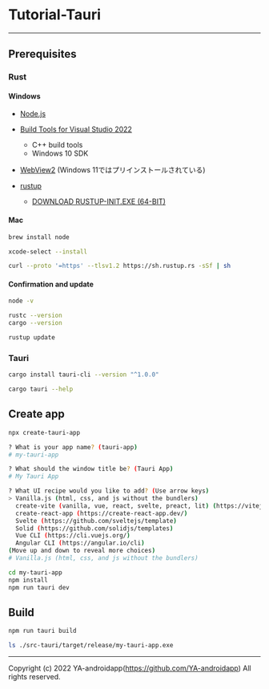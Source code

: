 # Tutorial-Tauri

---

## Prerequisites

### Rust

#### Windows

* [Node.js](https://nodejs.org/ja/download/)

* [Build Tools for Visual Studio 2022](https://visualstudio.microsoft.com/visual-cpp-build-tools/)
  * C++ build tools
  * Windows 10 SDK

* [WebView2](https://developer.microsoft.com/en-us/microsoft-edge/webview2/#download-section) (Windows 11ではプリインストールされている)

* [rustup](https://www.rust-lang.org/tools/install)
  * [DOWNLOAD RUSTUP-INIT.EXE (64-BIT)](https://static.rust-lang.org/rustup/dist/x86_64-pc-windows-msvc/rustup-init.exe)

#### Mac

```bash
brew install node

xcode-select --install

curl --proto '=https' --tlsv1.2 https://sh.rustup.rs -sSf | sh
```

#### Confirmation and update

```bash
node -v

rustc --version
cargo --version

rustup update

```

### Tauri

```bash
cargo install tauri-cli --version "^1.0.0"

cargo tauri --help
```

## Create app

```bash
npx create-tauri-app

? What is your app name? (tauri-app)
# my-tauri-app

? What should the window title be? (Tauri App)
# My Tauri App

? What UI recipe would you like to add? (Use arrow keys)
> Vanilla.js (html, css, and js without the bundlers)
  create-vite (vanilla, vue, react, svelte, preact, lit) (https://vitejs.dev/guide/#scaffolding-your-first-vite-project)
  create-react-app (https://create-react-app.dev/)
  Svelte (https://github.com/sveltejs/template)
  Solid (https://github.com/solidjs/templates)
  Vue CLI (https://cli.vuejs.org/)
  Angular CLI (https://angular.io/cli)
(Move up and down to reveal more choices)
# Vanilla.js (html, css, and js without the bundlers)
```

```bash
cd my-tauri-app
npm install
npm run tauri dev
```

## Build

```bash
npm run tauri build

ls ./src-tauri/target/release/my-tauri-app.exe
```

---

Copyright (c) 2022 YA-androidapp(https://github.com/YA-androidapp) All rights reserved.
